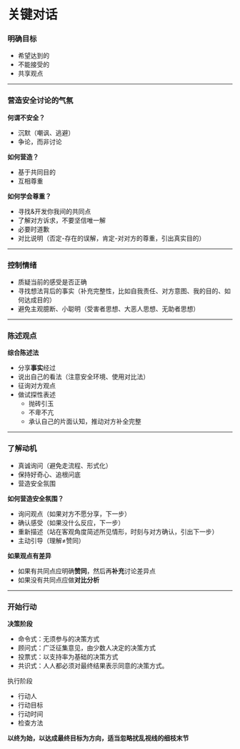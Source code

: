 # 关键对话



### 明确目标

- 希望达到的
- 不能接受的
- 共享观点

---

### 营造安全讨论的气氛

**何谓不安全？**

- 沉默（嘲讽、逃避）
- 争论，而非讨论



**如何营造？**

- 基于共同目的
- 互相尊重



**如何学会尊重？**

- 寻找&开发你我间的共同点
- 了解对方诉求，不要坚信唯一解
- 必要时道歉
- 对比说明（否定-存在的误解，肯定-对对方的尊重，引出真实目的）

---

### 控制情绪

- 质疑当前的感受是否正确
- 寻找想法背后的事实（补充完整性，比如自我责任、对方意图、我的目的、如何达成目的）
- 避免主观臆断、小聪明（受害者思想、大恶人思想、无助者思想）

---

### 陈述观点

**综合陈述法**

- 分享**事实**经过
- 说出自己的看法（注意安全环境、使用对比法）
- 征询对方观点
- 做试探性表述
  - 抛砖引玉
  - 不卑不亢
  - 承认自己的片面认知，推动对方补全完整

---

### 了解动机

- 真诚询问（避免走流程、形式化）
- 保持好奇心、追根问底
- 营造安全氛围

**如何营造安全氛围？**

- 询问观点（如果对方不愿分享，下一步）
- 确认感受（如果没什么反应，下一步）
- 重新描述（站在客观角度简述所见情形，时刻与对方确认，引出下一步）
- 主动引导（理解≠赞同）



**如果观点有差异**

- 如果有共同点应明确**赞同**，然后再**补充**讨论差异点
- 如果没有共同点应做**对比分析**

---

### 开始行动

**决策阶段**

- 命令式：无须参与的决策方式
- 顾问式：广泛征集意见，由少数人决定的决策方式
- 投票式：以支持率为基础的决策方式
- 共识式：人人都必须对最终结果表示同意的决策方式。

执行阶段

- 行动人
- 行动目标
- 行动时间
- 检查方法

**以终为始，以达成最终目标为方向，适当忽略扰乱视线的细枝末节**